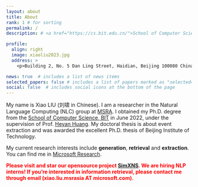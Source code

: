 ```yaml
---
layout: about
title: About
rank: 1 # for sorting
permalink: /
description: # <a href="https://cs.bit.edu.cn/">School of Computer Science</a>, Beijing Institute of Technology.

profile:
  align: right
  image: xiaoliu2023.jpg
  address: >
    <p>Building 2, No. 5 Dan Ling Street, Haidian, Beijing 100080 China<p>

news: true  # includes a list of news items
selected_papers: false # includes a list of papers marked as "selected={true}"
social: false  # includes social icons at the bottom of the page
---
```


My name is Xiao LIU (刘啸 in Chinese).
I am a researcher in the Natural Language Computing (NLC) group at [MSRA](https://www.msra.cn/).
I obtained my Ph.D. degree from the [School of Computer Science, BIT](http://cs.bit.edu.cn/) in June 2022, under the supervision of Prof. [Heyan Huang](http://cs.bit.edu.cn/szdw/jsml/js/hhy/index.htm).
My doctoral thesis is about event extraction and was awarded the excellent Ph.D. thesis of Beijing Institute of Technology.

My current research interests include **generation**, **retrieval** and **extraction**.
You can find me in [Microsoft Research](https://www.microsoft.com/en-us/research/people/xiaoliu2/).

<font color="red"><b>
Please visit and star our opensource project <a href="https://github.com/microsoft/SimXNS">SimXNS</a>.
We are hiring NLP interns! If you’re interested in information retrieval, please contact me through email (xiao.liu.msrasia AT microsoft.com).
</b></font>

<!-- Write your biography here. Tell the world about yourself. Link to your favorite [subreddit](http://reddit.com). You can put a picture in, too. The code is already in, just name your picture `prof_pic.jpg` and put it in the `img/` folder.

Put your address / P.O. box / other info right below your picture. You can also disable any these elements by editing `profile` property of the YAML header of your `_pages/about.md`. Edit `_bibliography/papers.bib` and Jekyll will render your [publications page](/al-folio/publications/) automatically.

Link to your social media connections, too. This theme is set up to use [Font Awesome icons](http://fortawesome.github.io/Font-Awesome/) and [Academicons](https://jpswalsh.github.io/academicons/), like the ones below. Add your Facebook, Twitter, LinkedIn, Google Scholar, or just disable all of them. -->

<br>
